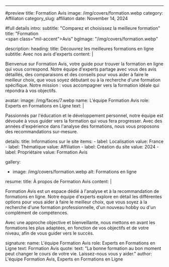---
#preview
title: Formation Avis
image: /img/covers/formation.webp
category: Affiliaton
category_slug: affiliaton
date: November 14, 2024

#full details
intro:
  subtitle: "Comparez et choisissez la meilleure formation"
  title: "Formation <br/><span class=\"mil-accent\">Avis</span>"
  bgImage: "/img/covers/formation.webp"

description:
  heading:
    title: Découvrez les meilleures formations <span class="mil-marker">en ligne</span>
    subtitle: Avec nos avis d'experts
  content: |
    <p>Bienvenue sur Formation Avis, votre guide pour trouver la formation en ligne qui vous correspond. Notre équipe d'experts partage avec vous des avis détaillés, des comparaisons et des conseils pour vous aider à faire le meilleur choix, que vous soyez débutant ou à la recherche d'une formation spécifique. Notre mission : vous accompagner vers la formation idéale qui répondra à vos objectifs.</p>
  avatar:
    image: /img/faces/7.webp
    name: L'équipe Formation Avis
    role: Experts en Formations en Ligne
    text: |
      <p>Passionnés par l'éducation et le développement personnel, notre équipe est dévouée à vous guider vers la formation qui vous fera progresser. Avec des années d'expérience dans l'analyse des formations, nous vous proposons des recommandations sur-mesure.</p>

details:
  title: Informations sur le site
  items:
    - label: Localisation
      value: France
    - label: Thématique
      value: Affiliation
    - label: Création du site
      value: 2024
    - label: Propriétaire
      value: Formation Avis

gallery:
  - image: /img/covers/formation.webp
    alt: Formations en ligne

resume:
  title: À propos de Formation Avis
  content: |
    <p>Formation Avis est un espace dédié à l'analyse et à la recommandation de formations en ligne. Notre équipe d'experts explore en détail les différentes options pour vous aider à faire le meilleur choix, que vous soyez à la recherche d'une formation professionnelle, d'un nouveau hobby ou d'un complément de compétences.</p>
    <p>Avec une approche objective et bienveillante, nous mettons en avant les formations les plus adaptées, en fonction de vos objectifs et de votre niveau, afin de vous guider vers le succès.</p>
  signature:
    name: L'équipe Formation Avis
    role: Experts en Formations en Ligne
    text: Formation Avis
  quote:
    text: "La bonne formation au bon moment peut changer le cours de votre vie. Laissez-nous vous y aider."
    author: L'équipe Formation Avis, Experts en Formations en Ligne